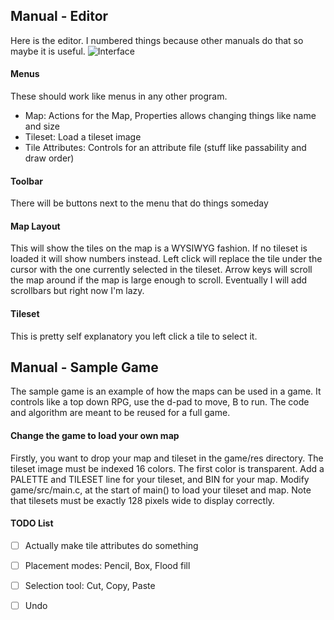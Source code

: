 ## Manual - Editor
Here is the editor. I numbered things because other manuals do that so maybe it is useful.
![Interface](interface.png)

#### Menus
These should work like menus in any other program.
- Map: Actions for the Map, Properties allows changing things like name and size
- Tileset: Load a tileset image
- Tile Attributes: Controls for an attribute file (stuff like passability and draw order)

#### Toolbar
There will be buttons next to the menu that do things someday

#### Map Layout
This will show the tiles on the map is a WYSIWYG fashion. 
If no tileset is loaded it will show numbers instead.
Left click will replace the tile under the cursor with the one currently selected in the tileset.
Arrow keys will scroll the map around if the map is large enough to scroll.
Eventually I will add scrollbars but right now I'm lazy.

#### Tileset
This is pretty self explanatory you left click a tile to select it.

## Manual - Sample Game
The sample game is an example of how the maps can be used in a game.
It controls like a top down RPG, use the d-pad to move, B to run.
The code and algorithm are meant to be reused for a full game.

#### Change the game to load your own map
Firstly, you want to drop your map and tileset in the game/res directory.
The tileset image must be indexed 16 colors. The first color is transparent.
Add a PALETTE and TILESET line for your tileset, and BIN for your map.
Modify game/src/main.c, at the start of main() to load your tileset and map.
Note that tilesets must be exactly 128 pixels wide to display correctly.

#### TODO List
- [ ] Actually make tile attributes do something
- [ ] Placement modes: Pencil, Box, Flood fill
- [ ] Selection tool: Cut, Copy, Paste
- [ ] Undo

